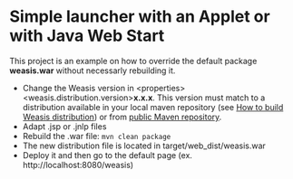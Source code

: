 Simple launcher with an Applet or with Java Web Start
=====================================================

This project is an example on how to override the default package **weasis.war** without necessarly rebuilding it.


 * Change the Weasis version in &lt;properties>&lt;weasis.distribution.version>**x.x.x**. This version must match to a distribution available in your local maven repository (see [How to build Weasis distribution](http://www.dcm4che.org/confluence/display/WEA/Building+Weasis+from+source "Build Weasis Distribution")) or from [public Maven repository](http://dicom.vital-it.ch:8087/nexus/content/repositories/releases/org/weasis/weasis-distributions/).
 * Adapt .jsp or .jnlp files
 * Rebuild the .war file: `mvn clean package`
 * The new distribution file is located in target/web_dist/weasis.war
 * Deploy it and then go to the default page (ex. http://localhost:8080/weasis) 